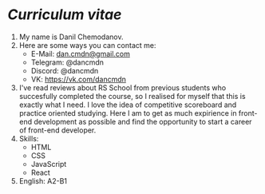# _Curriculum vitae_
1. My name is Danil Chemodanov.
2. Here are some ways you can contact me:
    * E-Mail: dan.cmdn@gmail.com
    * Telegram: @dancmdn
    * Discord: @dancmdn
    * VK: https://vk.com/dancmdn
3. I've read reviews about RS School from previous students who succesfully completed the course, so I realised for myself that this is exactly what I need. I love the idea of competitive scoreboard and practice oriented studying. Here I am to get as much expirience in front-end development as possible and find the opportunity to start a career of front-end developer.
4. Skills:
    * HTML
    * CSS
    * JavaScript
    * React
5. English: A2-B1
